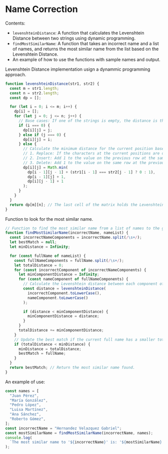 # Name Correction
Contents:
- `levenshteinDistance`: A function that calculates the Levenshtein Distance between two strings using dynamic programming.
- `findMostSimilarName`: A function that takes an incorrect name and a list of names, and returns the most similar name from the list based on the Levenshtein Distance.
- An example of how to use the functions with sample names and output.

Levenshtein Distance implementation usign a dynammic programming approach.
```javascript
function levenshteinDistance(str1, str2) {
  const m = str1.length;
  const n = str2.length;
  const dp = [];

  for (let i = 0; i <= m; i++) {
    dp[i] = [];
    for (let j = 0; j <= n; j++) {
      // Base cases: If one of the strings is empty, the distance is the length of the other string.
      if (i === 0) {
        dp[i][j] = j;
      } else if (j === 0) {
        dp[i][j] = i;
      } else {
        // Calculate the minimum distance for the current position based on three possible operations:
        // 1. Replace: If the characters at the current positions are different, add 1 to the previous diagonal value.
        // 2. Insert: Add 1 to the value on the previous row at the same column.
        // 3. Delete: Add 1 to the value on the same row at the previous column.
        dp[i][j] = Math.min(
          dp[i - 1][j - 1] + (str1[i - 1] === str2[j - 1] ? 0 : 1),
          dp[i - 1][j] + 1,
          dp[i][j - 1] + 1
        );
      }
    }
  }
  return dp[m][n]; // The last cell of the matrix holds the Levenshtein distance.
}
```

Function to look for the most similar name.
```javascript
// Function to find the most similar name from a list of names to the given incorrect name.
function findMostSimilarName(incorrectName, nameList) {
  const incorrectNameComponents = incorrectName.split(/\s+/);
  let bestMatch = null;
  let minDistance = Infinity;

  for (const fullName of nameList) {
    const fullNameComponents = fullName.split(/\s+/);
    let totalDistance = 0;
    for (const incorrectComponent of incorrectNameComponents) {
      let minComponentDistance = Infinity;
      for (const nameComponent of fullNameComponents) {
        // Calculate the Levenshtein distance between each component of the incorrect name and each component of the full name.
        const distance = levenshteinDistance(
          incorrectComponent.toLowerCase(),
          nameComponent.toLowerCase()
        );

        if (distance < minComponentDistance) {
          minComponentDistance = distance;
        }
      }
      totalDistance += minComponentDistance;
    }
    // Update the best match if the current full name has a smaller total distance than the previous best match.
    if (totalDistance < minDistance) {
      minDistance = totalDistance;
      bestMatch = fullName;
    }
  }
  return bestMatch; // Return the most similar name found.
}
```

An example of use:
```javascript
const names = [
  "Juan Pérez",
  "María González",
  "Pedro López",
  "Luisa Martínez",
  "Ana Sánchez",
  "Roberto Gómez",
];
const incorrectName = "Hernandez Velazquez Gabriel";
const mostSimilarName = findMostSimilarName(incorrectName, names);
console.log(
  `The most similar name to '${incorrectName}' is: '${mostSimilarName}'.`
);
```
